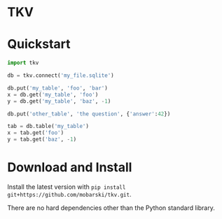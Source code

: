 # TKV

# Quickstart

```python
import tkv

db = tkv.connect('my_file.sqlite')

db.put('my_table', 'foo', 'bar')
x = db.get('my_table', 'foo')
y = db.get('my_table', 'baz', -1)

db.put('other_table', 'the question', {'answer':42})

tab = db.table('my_table')
x = tab.get('foo')
y = tab.get('baz', -1)

``` 

# Download and Install

Install the latest version with `pip install git+https://github.com/mobarski/tkv.git`.

There are no hard dependencies other than the Python standard library.
